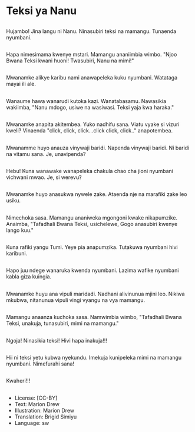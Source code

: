 # Teksi ya Nanu

##
Hujambo! Jina langu ni Nanu. Ninasubiri teksi na mamangu.
Tunaenda nyumbani.

##
Hapa nimesimama kwenye mstari. Mamangu ananiimbia
wimbo.
"Njoo Bwana Teksi kwani huoni! Twasubiri, Nanu na mimi!"

##
Mwanamke alikye karibu nami anawapeleka kuku nyumbani.
Watataga mayai ili ale.

##
Wanaume hawa wanarudi kutoka kazi. Wanatabasamu.
Nawasikia wakiimba, "Nanu mdogo, usiwe na wasiwasi. Teksi
yaja kwa haraka."

##
Mwanamke anapita akitembea. Yuko nadhifu sana. Viatu
vyake si vizuri kweli?
Vinaenda "click, click, click...click click, click.." anapotembea.

##
Mwanamme huyo anauza vinywaji baridi. Napenda vinywaji
baridi. Ni baridi na vitamu sana. Je, unavipenda?

##
Hebu! Kuna wanawake wanapeleka chakula chao cha jioni
nyumbani vichwani mwao. Je, si werevu?

##
Mwanamke huyo anasukwa nywele zake. Ataenda nje na
marafiki zake leo usiku.

##
Nimechoka sasa. Mamangu ananiweka mgongoni kwake
nikapumzike. Anaimba, "Tafadhali Bwana Teksi, usichelewe,
Gogo anasubiri kwenye lango kuu."

##
Kuna rafiki yangu Tumi. Yeye pia anapumzika. Tutakuwa
nyumbani hivi karibuni.

##
Hapo juu ndege wanaruka kwenda nyumbani. Lazima wafike
nyumbani kabla giza kuingia.

##
Mwanamke huyu ana vipuli maridadi.
Nadhani alivinunua mjini leo.
Nikiwa mkubwa, nitanunua vipuli vingi vyangu na vya
mamangu.

##
Mamangu anaanza kuchoka sasa.
Namwimbia wimbo, "Tafadhali Bwana Teksi, unakuja,
tunasubiri, mimi na mamangu."

##
Ngoja! Ninasikia teksi! Hivi hapa inakuja!!!

##
Hii ni teksi yetu kubwa nyekundu. Imekuja kunipeleka mimi
na mamangu nyumbani. Nimefurahi sana!

##
Kwaheri!!!

##
* License: [CC-BY]
* Text: Marion Drew
* Illustration: Marion Drew
* Translation: Brigid Simiyu
* Language: sw
